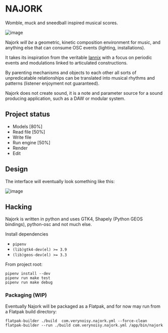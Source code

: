 # NAJORK

Womble, muck and sneedball inspired musical scores.

![image](https://user-images.githubusercontent.com/778856/125062656-8bd33600-e0a6-11eb-8fa9-47292c8074ca.png)

Najork *will be* a geometric, kinetic composition environment for music, and anything else that can consume OSC events (lighting, installations).

It takes its inspiration from the veritable [Iannix](https://www.iannix.org/) with a focus on periodic events and modulations linked to articulated constructions.

By parenting mechanisms and objects to each other all sorts of unpredicatable relationships can be translated into musical rhythms and patterns (listener enjoyment not guaranteed).

Najork does not create sound, it is a note and parameter source for a sound producing application, such as a DAW or modular system.

## Project status

  - Models [80%]
  - Read file [50%]
  - Write file
  - Run engine [50%]
  - Render
  - Edit

## Design

The interface will eventually look something like this:

![image](https://user-images.githubusercontent.com/778856/125062911-cfc63b00-e0a6-11eb-9dfd-4f6fdbaa707f.png)

## Hacking

Najork is written in python and uses GTK4, Shapely (Python GEOS bindings), python-osc and not much else.


Install dependencies

 - `pipenv`
 - `(lib)gtk4-dev(el) >= 3.9`
 - `(lib)geos-dev(el) >= 3.3`

From project root:

```
pipenv install --dev
pipenv run make test
pipenv run make debug
```

### Packaging (WIP)

Eventually Najork will be packaged as a Flatpak, and for now may run
from a Flatpak build directory:

```
flatpak-builder ./build  com.verynoisy.najork.yml --force-clean
flatpak-builder --run ./build com.verynoisy.najork.yml /app/bin/najork
```

